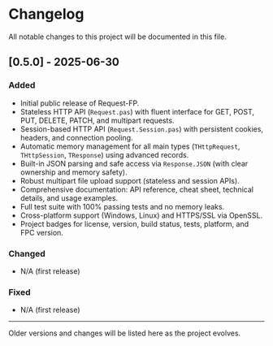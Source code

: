# Changelog

All notable changes to this project will be documented in this file.

## [0.5.0] - 2025-06-30

### Added

- Initial public release of Request-FP.
- Stateless HTTP API (`Request.pas`) with fluent interface for GET, POST, PUT, DELETE, PATCH, and multipart requests.
- Session-based HTTP API (`Request.Session.pas`) with persistent cookies, headers, and connection pooling.
- Automatic memory management for all main types (`THttpRequest`, `THttpSession`, `TResponse`) using advanced records.
- Built-in JSON parsing and safe access via `Response.JSON` (with clear ownership and memory safety).
- Robust multipart file upload support (stateless and session APIs).
- Comprehensive documentation: API reference, cheat sheet, technical details, and usage examples.
- Full test suite with 100% passing tests and no memory leaks.
- Cross-platform support (Windows, Linux) and HTTPS/SSL via OpenSSL.
- Project badges for license, version, build status, tests, platform, and FPC version.

### Changed
- N/A (first release)

### Fixed
- N/A (first release)

---

Older versions and changes will be listed here as the project evolves.
